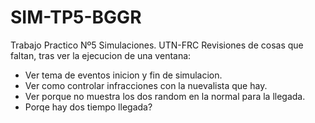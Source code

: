 # SIM-TP5-BGGR
Trabajo Practico Nº5 Simulaciones. UTN-FRC
Revisiones de cosas que faltan, tras ver la ejecucion de una ventana:
- Ver tema de eventos inicion y fin de simulacion.
- Ver como controlar infracciones con la nuevalista que hay.
- Ver porque no muestra los dos random en la normal para la llegada.
- Porqe hay dos tiempo llegada?
